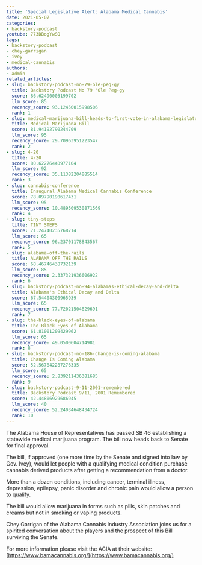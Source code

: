 ```yaml
---
title: 'Special Legislative Alert: Alabama Medical Cannabis'
date: 2021-05-07
categories:
- backstory-podcast
youtube: 773DBogYwSQ
tags:
- backstory-podcast
- chey-garrigan
- ivey
- medical-cannabis
authors:
- admin
related_articles:
- slug: backstory-podcast-no-79-ole-peg-gy
  title: Backstory Podcast No 79 'Ole Peg-gy
  score: 86.62490003199702
  llm_score: 85
  recency_score: 93.12450015998506
  rank: 1
- slug: medical-marijuana-bill-heads-to-first-vote-in-alabama-legislature
  title: Medical Marijuana Bill
  score: 81.94192790244709
  llm_score: 95
  recency_score: 29.70963951223547
  rank: 2
- slug: 4-20
  title: 4-20
  score: 80.62276440977104
  llm_score: 92
  recency_score: 35.11382204885514
  rank: 3
- slug: cannabis-conference
  title: Inaugural Alabama Medical Cannabis Conference
  score: 78.09790190617431
  llm_score: 95
  recency_score: 10.489509530871569
  rank: 4
- slug: tiny-steps
  title: TINY STEPS
  score: 71.24740235768714
  llm_score: 65
  recency_score: 96.23701178843567
  rank: 5
- slug: alabama-off-the-rails
  title: ALABAMA OFF THE RAILS
  score: 68.46746438732139
  llm_score: 85
  recency_score: 2.337321936606922
  rank: 6
- slug: backstory-podcast-no-94-alabamas-ethical-decay-and-delta
  title: Alabama's Ethical Decay and Delta
  score: 67.54404300965939
  llm_score: 65
  recency_score: 77.72021504829691
  rank: 7
- slug: the-black-eyes-of-alabama
  title: The Black Eyes of Alabama
  score: 61.81001209429962
  llm_score: 65
  recency_score: 49.0500604714981
  rank: 8
- slug: backstory-podcast-no-186-change-is-coming-alabama
  title: Change Is Coming Alabama
  score: 52.567842287276335
  llm_score: 65
  recency_score: 2.839211436381685
  rank: 9
- slug: backstory-podcast-9-11-2001-remembered
  title: Backstory Podcast 9/11, 2001 Remembered
  score: 42.44806929686945
  llm_score: 40
  recency_score: 52.24034648434724
  rank: 10
---
```

The Alabama House of Representatives has passed SB 46 establishing a statewide medical marijuana program. The bill now heads back to Senate for final approval.

The bill, if approved (one more time by the Senate and signed into law by Gov. Ivey), would let people with a qualifying medical condition purchase cannabis derived products after getting a recommendation from a doctor.

More than a dozen conditions, including cancer, terminal illness, depression, epilepsy, panic disorder and chronic pain would allow a person to qualify.

The bill would allow marijuana in forms such as pills, skin patches and creams but not in smoking or vaping products.

Chey Garrigan of the Alabama Cannabis Industry Association joins us for a spirited conversation about the players and the prospect of this Bill surviving the Senate.

For more information please visit the ACIA at their website: [https://www.bamacannabis.org/](https://www.bamacannabis.org/)
